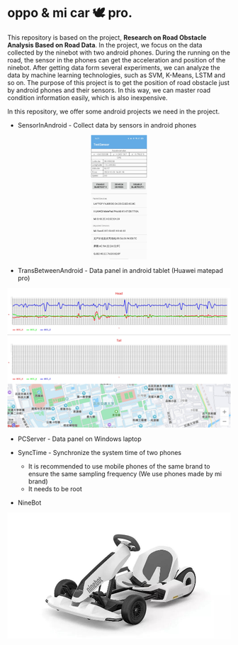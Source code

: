 # oppo & mi car 🕊️ pro.

This repository is based on the project, **Research on Road Obstacle Analysis Based on Road Data**.  In the project, we focus on the data collected by the ninebot with two android phones. During the running on the road, the sensor in the phones can get the acceleration and position of the ninebot. After getting data form several experiments, we can analyze the data by machine learning technologies, such as SVM, K-Means, LSTM and so on. The purpose of this project is to get the position of road obstacle just by android phones and their sensors. In this way, we can master road condition information easily, which is also inexpensive.

In this repository, we offer some android projects we need in the project. 

-  SensorInAndroid - Collect data by sensors in android phones

<div align="center"><img src="./img/1.jpg" alt="img" width="25%" height="25%" /></div>

- TransBetweenAndroid - Data panel in android tablet (Huawei matepad pro) 

![img](./img/2.jpg)

- PCServer - Data panel on Windows laptop

- SyncTime - Synchronize the system time of two phones
  - It is recommended to use mobile phones of the same brand to ensure the same sampling frequency (We use phones made by mi brand)
  - It needs to be root
- NineBot

![img](./img/0.jpeg)
